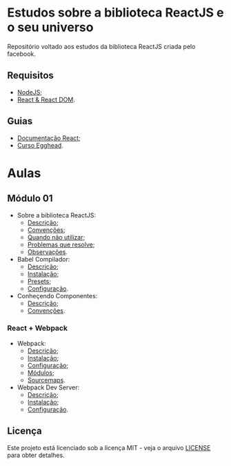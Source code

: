 # Estudos sobre a biblioteca ReactJS e o seu universo

Repositório voltado aos estudos da biblioteca ReactJS criada pelo facebook.

## Requisitos

* [NodeJS](https://nodejs.org/en);
* [React & React DOM](https://reactjs.org/docs/add-react-to-an-existing-app.html#installing-react).

## Guias

* [Documentação React](https://reactjs.org/docs);
* [Curso Egghead](https://egghead.io/courses/the-beginner-s-guide-to-reactjs).

# Aulas

## Módulo 01

* Sobre a biblioteca ReactJS:
  * [Descrição](lessons/m01/sobre-biblioteca-reactjs.md#descrição);
  * [Convenções](lessons/m01/sobre-biblioteca-reactjs.md#convenções);
  * [Quando não utilizar](lessons/m01/sobre-biblioteca-reactjs.md#quando-não-utilizar);
  * [Problemas que resolve](lessons/m01/sobre-biblioteca-reactjs.md#problemas-que-resolve);
  * [Observações](lessons/m01/sobre-biblioteca-reactjs.md#observações).
* Babel Compilador:
  * [Descrição](lessons/m01/babel-compilador.md#descrição);
  * [Instalação](lessons/m01/babel-compilador.md#instalação);
  * [Presets](lessons/m01/babel-compilador.md#presets);
  * [Configuração](lessons/m01/babel-compilador.md#configuração).
* Conheçendo Componentes:
  * [Descrição](lessons/m01/conhecendo-componentes.md#descrição);
  * [Convenções](lessons/m01/conhecendo-componentes.md#convenções).

### React + Webpack

* Webpack:
  * [Descrição](lessons/m01/webpack.md#descrição);
  * [Instalação](lessons/m01/webpack.md#instalação);
  * [Configuração](lessons/m01/webpack.md#configuração);
  * [Módulos](lessons/m01/webpack.md#módulos);
  * [Sourcemaps](lessons/m01/webpack.md#sourcemaps).
* Webpack Dev Server:
  * [Descrição](lessons/m01/webpack-dev-server.md#descrição);
  * [Instalação](lessons/m01/webpack-dev-server.md#instalação);
  * [Configuração](lessons/m01/webpack-dev-server.md#configuração).

## Licença

Este projeto está licenciado sob a licença MIT - veja o arquivo [LICENSE](LICENSE) para obter detalhes.
